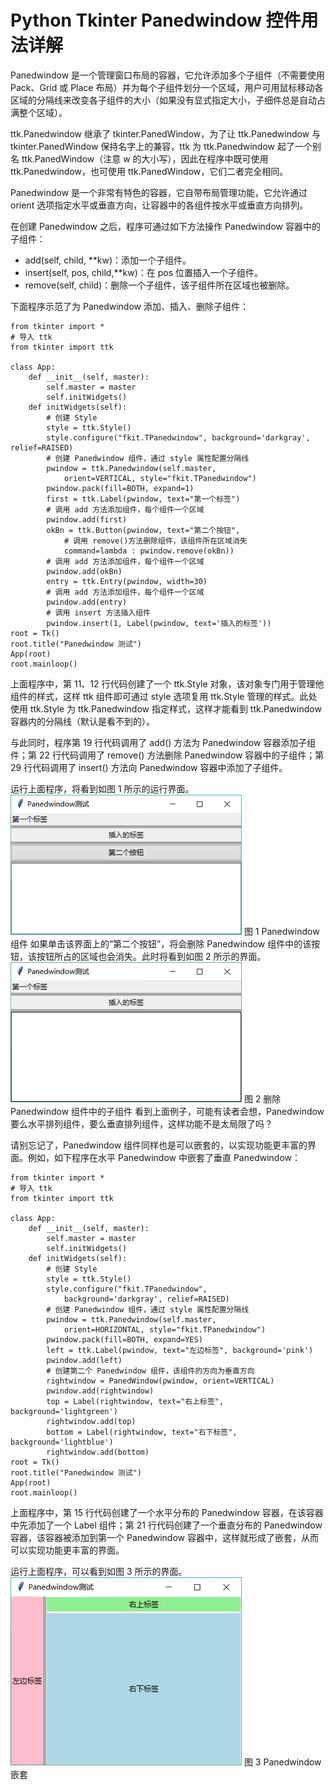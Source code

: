 # Python Tkinter Panedwindow 控件用法详解

Panedwindow 是一个管理窗口布局的容器，它允许添加多个子组件（不需要使用 Pack、Grid 或 Place 布局）并为每个子组件划分一个区域，用户可用鼠标移动各区域的分隔线来改变各子组件的大小（如果没有显式指定大小，子细件总是自动占满整个区域）。

ttk.Panedwindow 继承了 tkinter.PanedWindow，为了让 ttk.Panedwindow 与 tkinter.PanedWindow 保持名字上的兼容，ttk 为 ttk.Panedwindow 起了一个别名 ttk.PanedWindow（注意 w 的大小写），因此在程序中既可使用 ttk.Panedwindow，也可使用 ttk.PanedWindow，它们二者完全相同。

Panedwindow 是一个非常有特色的容器，它自带布局管理功能，它允许通过 orient 选项指定水平或垂直方向，让容器中的各组件按水平或垂直方向排列。

在创建 Panedwindow 之后，程序可通过如下方法操作 Panedwindow 容器中的子组件：

*   add(self, child, **kw)：添加一个子组件。
*   insert(self, pos, child,**kw)：在 pos 位置插入一个子组件。
*   remove(self, child)：删除一个子组件，该子组件所在区域也被删除。

下面程序示范了为 Panedwindow 添加、插入、删除子组件：

```
from tkinter import *
# 导入 ttk
from tkinter import ttk

class App:
    def __init__(self, master):
        self.master = master
        self.initWidgets()
    def initWidgets(self):
        # 创建 Style
        style = ttk.Style()
        style.configure("fkit.TPanedwindow", background='darkgray', relief=RAISED)
        # 创建 Panedwindow 组件，通过 style 属性配置分隔线
        pwindow = ttk.Panedwindow(self.master,
            orient=VERTICAL, style="fkit.TPanedwindow") 
        pwindow.pack(fill=BOTH, expand=1)
        first = ttk.Label(pwindow, text="第一个标签")
        # 调用 add 方法添加组件，每个组件一个区域
        pwindow.add(first)
        okBn = ttk.Button(pwindow, text="第二个按钮",
            # 调用 remove()方法删除组件，该组件所在区域消失
            command=lambda : pwindow.remove(okBn))
        # 调用 add 方法添加组件，每个组件一个区域
        pwindow.add(okBn)
        entry = ttk.Entry(pwindow, width=30)
        # 调用 add 方法添加组件，每个组件一个区域
        pwindow.add(entry)
        # 调用 insert 方法插入组件
        pwindow.insert(1, Label(pwindow, text='插入的标签'))
root = Tk()
root.title("Panedwindow 测试")
App(root)
root.mainloop()
```

上面程序中，第 11、12 行代码创建了一个 ttk.Style 对象，该对象专门用于管理他组件的样式，这样 ttk 组件即可通过 style 选项复用 ttk.Style 管理的样式。此处使用 ttk.Style 为 ttk.Panedwindow 指定样式，这样才能看到 ttk.Panedwindow 容器内的分隔线（默认是看不到的）。

与此同时，程序第 19 行代码调用了 add() 方法为 Panedwindow 容器添加子组件；第 22 行代码调用了 remove() 方法删除 Panedwindow 容器中的子组件；第 29 行代码调用了 insert() 方法向 Panedwindow 容器中添加了子组件。

运行上面程序，将看到如图 1 所示的运行界面。
![Panedwindow 组件](img/52ad1cbbb5d4bf08a5f351e6b0ba5559.jpg)
图 1 Panedwindow 组件
如果单击该界面上的“第二个按钮”，将会删除 Panedwindow 组件中的该按钮，该按钮所占的区域也会消失。此时将看到如图 2 所示的界面。
![删除 Panedwindow 组件中的子组件](img/4244de566351c707dbed58f0e253bafe.jpg)
图 2 删除 Panedwindow 组件中的子组件
看到上面例子，可能有读者会想，Panedwindow 要么水平排列组件，要么垂直排列组件，这样功能不是太局限了吗？

请别忘记了，Panedwindow 组件同样也是可以嵌套的，以实现功能更丰富的界面。例如，如下程序在水平 Panedwindow 中嵌套了垂直 Panedwindow：

```
from tkinter import *
# 导入 ttk
from tkinter import ttk

class App:
    def __init__(self, master):
        self.master = master
        self.initWidgets()
    def initWidgets(self):
        # 创建 Style
        style = ttk.Style()
        style.configure("fkit.TPanedwindow",
            background='darkgray', relief=RAISED)
        # 创建 Panedwindow 组件，通过 style 属性配置分隔线
        pwindow = ttk.Panedwindow(self.master,
            orient=HORIZONTAL, style="fkit.TPanedwindow")
        pwindow.pack(fill=BOTH, expand=YES)
        left = ttk.Label(pwindow, text="左边标签", background='pink')
        pwindow.add(left)
        # 创建第二个 Panedwindow 组件，该组件的方向为垂直方向
        rightwindow = PanedWindow(pwindow, orient=VERTICAL)
        pwindow.add(rightwindow)
        top = Label(rightwindow, text="右上标签", background='lightgreen')
        rightwindow.add(top) 
        bottom = Label(rightwindow, text="右下标签", background='lightblue')
        rightwindow.add(bottom) 
root = Tk()
root.title("Panedwindow 测试")
App(root)
root.mainloop()
```

上面程序中，第 15 行代码创建了一个水平分布的 Panedwindow 容器，在该容器中先添加了一个 Label 组件；第 21 行代码创建了一个垂直分布的 Panedwindow 容器，该容器被添加到第一个 Panedwindow 容器中，这样就形成了嵌套，从而可以实现功能更丰富的界面。

运行上面程序，可以看到如图 3 所示的界面。
![Panedwindow 嵌套](img/106491c6b0749d2452b3efdfa308676d.jpg)
图 3 Panedwindow 嵌套